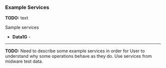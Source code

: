 ### Example Services

__TODO:__ text


Sample services

 * __Data1G__ - 
 
 

---
__TODO:__ Need to describe some example services in order for User to understand why some operations behave as they do. Use services from midware test data.